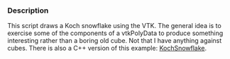 ### Description

This script draws a Koch snowflake using the VTK. The general idea is to exercise some of the components of a vtkPolyData to produce something interesting rather than a boring old cube. Not that I have anything against cubes. There is also a C++ version of this example: [KochSnowflake](/Cxx/Visualization/KochSnowflake).

